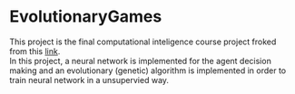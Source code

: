 # EvolutionaryGames

This project is the final computational inteligence course project froked from this [link](https://github.com/HosseinZaredar/EvolutionaryGames).<br>
In this project, a neural network is implemented for the agent decision making and an evolutionary (genetic) algorithm is implemented in order to train neural network in a unsupervied way.
